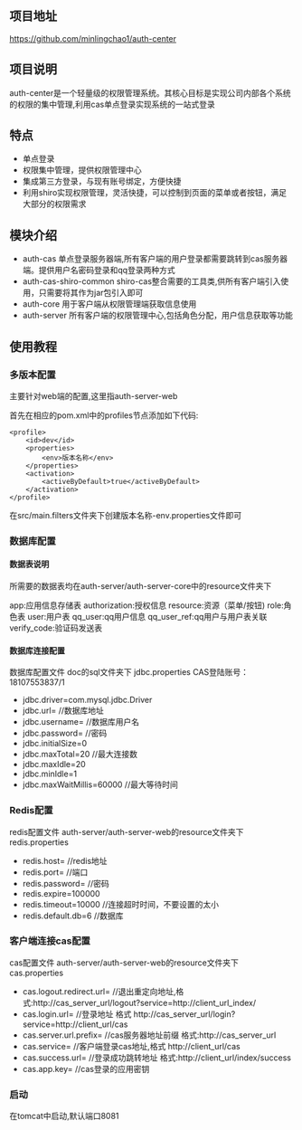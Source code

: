 ## 项目地址
https://github.com/minlingchao1/auth-center

## 项目说明
auth-center是一个轻量级的权限管理系统。其核心目标是实现公司内部各个系统的权限的集中管理,利用cas单点登录实现系统的一站式登录
## 特点
- 单点登录
- 权限集中管理，提供权限管理中心
- 集成第三方登录，与现有账号绑定，方便快捷
- 利用shiro实现权限管理，灵活快捷，可以控制到页面的菜单或者按钮，满足大部分的权限需求


## 模块介绍
- auth-cas 单点登录服务器端,所有客户端的用户登录都需要跳转到cas服务器端。提供用户名密码登录和qq登录两种方式
- auth-cas-shiro-common shiro-cas整合需要的工具类,供所有客户端引入使用，只需要将其作为jar包引入即可
- auth-core 用于客户端从权限管理端获取信息使用
- auth-server 所有客户端的权限管理中心,包括角色分配，用户信息获取等功能

## 使用教程

### 多版本配置

主要针对web端的配置,这里指auth-server-web

首先在相应的pom.xml中的profiles节点添加如下代码:  
```
<profile>
    <id>dev</id>
    <properties>
        <env>版本名称</env>
    </properties>
    <activation>
        <activeByDefault>true</activeByDefault>
    </activation>
</profile>
```

在src/main.filters文件夹下创建版本名称-env.properties文件即可


### 数据库配置

#### 数据表说明
所需要的数据表均在auth-server/auth-server-core中的resource文件夹下

app:应用信息存储表
authorization:授权信息
resource:资源（菜单/按钮)
role:角色表
user:用户表
qq_user:qq用户信息
qq_user_ref:qq用户与用户表关联
verify_code:验证码发送表

#### 数据库连接配置
数据库配置文件 doc的sql文件夹下 jdbc.properties
CAS登陆账号：18107553837/1

- jdbc.driver=com.mysql.jdbc.Driver
- jdbc.url=     //数据库地址
- jdbc.username=   //数据库用户名
- jdbc.password=   //密码
- jdbc.initialSize=0
- jdbc.maxTotal=20 //最大连接数
- jdbc.maxIdle=20
- jdbc.minIdle=1
- jdbc.maxWaitMillis=60000 //最大等待时间


### Redis配置
redis配置文件 auth-server/auth-server-web的resource文件夹下 redis.properties

- redis.host= //redis地址
- redis.port= //端口
- redis.password= //密码
- redis.expire=100000 
- redis.timeout=10000 //连接超时时间，不要设置的太小
- redis.default.db=6 //数据库


### 客户端连接cas配置
cas配置文件 auth-server/auth-server-web的resource文件夹下 cas.properties

- cas.logout.redirect.url= //退出重定向地址,格式:http://cas_server_url/logout?service=http://client_url_index/
- cas.login.url= //登录地址 格式 http://cas_server_url/login?service=http://client_url/cas
- cas.server.url.prefix= //cas服务器地址前缀 格式:http://cas_server_url
- cas.service= //客户端登录cas地址,格式 http://client_url/cas
- cas.success.url= //登录成功跳转地址 格式:http://client_url/index/success
- cas.app.key= //cas登录的应用密钥

### 启动

在tomcat中启动,默认端口8081